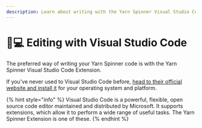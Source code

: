 ```yaml
---
description: Learn about writing with the Yarn Spinner Visual Studio Code Extension.
---
```


# 👩💻 Editing with Visual Studio Code

The preferred way of writing your Yarn Spinner code is with the Yarn Spinner Visual Studio Code Extension.&#x20;

If you've never used to Visual Studio Code before, [head to their official website and install it](https://code.visualstudio.com) for your operating system and platform.

{% hint style="info" %}
Visual Studio Code is a powerful, flexible, open source code editor maintained and distributed by Microsoft. It supports extensions, which allow it to perform a wide range of useful tasks. The Yarn Spinner Extension is one of these.
{% endhint %}

##

